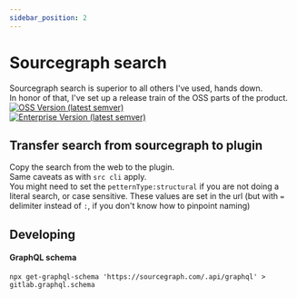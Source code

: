 ```yaml
---
sidebar_position: 2
---
```


# Sourcegraph search

Sourcegraph search is superior to all others I've used, hands down.  
In honor of that, I've set up a release train of the OSS parts of the product.  
[![OSS Version (latest semver)](https://img.shields.io/docker/v/jensim/sourcegraph-server-oss?sort=semver&label=sourcegraph%20OSS%20version)][docker_hub_oss]  
[![Enterprise Version (latest semver)](https://img.shields.io/docker/v/sourcegraph/server?color=orange&label=sourcegraph%20enterprise%20version&logo=sourcegraph&sort=semver)][docker_sg]

## Transfer search from sourcegraph to plugin
Copy the search from the web to the plugin.  
Same caveats as with `src cli` apply.  
You might need to set the `petternType:structural` if you are not doing a literal search, or case sensitive. These values are set in the url (but with `=` delimiter instead of `:`, if you don't know how to pinpoint naming)

## Developing

#### GraphQL schema
```shell
npx get-graphql-schema 'https://sourcegraph.com/.api/graphql' > gitlab.graphql.schema
```

[docker_hub_oss]: https://hub.docker.com/r/jensim/sourcegraph-server-oss/tags?page=1&ordering=last_updated
[docker_sg]: https://hub.docker.com/r/sourcegraph/server
